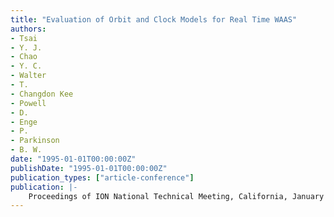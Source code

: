 ```yaml
---
title: "Evaluation of Orbit and Clock Models for Real Time WAAS"
authors:
- Tsai
- Y. J.
- Chao
- Y. C.
- Walter
- T.
- Changdon Kee
- Powell
- D.
- Enge
- P.
- Parkinson
- B. W.
date: "1995-01-01T00:00:00Z"
publishDate: "1995-01-01T00:00:00Z"
publication_types: ["article-conference"]
publication: |-
    Proceedings of ION National Technical Meeting, California, January 18-20, 1995, pp. 539-547
---
```


